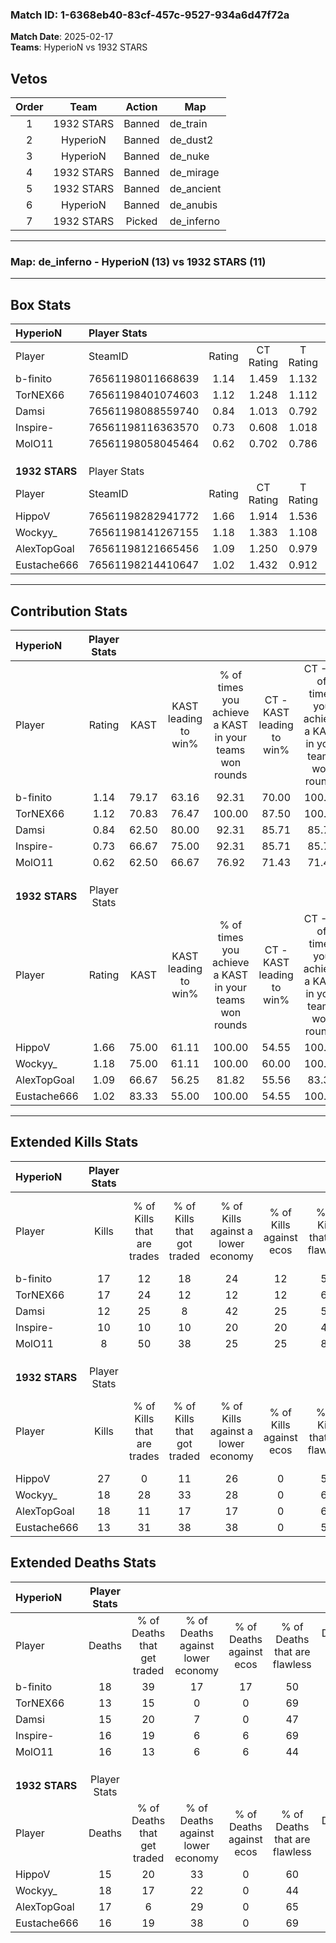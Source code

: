 ### Match ID: 1-6368eb40-83cf-457c-9527-934a6d47f72a  
**Match Date**: 2025-02-17  
**Teams**: HyperioN vs 1932 STARS  

## Vetos  

| Order | Team | Action | Map |
| :---: | :--: | :----: | --- |
| 1 | 1932 STARS | Banned | de_train |
| 2 | HyperioN | Banned | de_dust2 |
| 3 | HyperioN | Banned | de_nuke |
| 4 | 1932 STARS | Banned | de_mirage |
| 5 | 1932 STARS | Banned | de_ancient |
| 6 | HyperioN | Banned | de_anubis |
| 7 | 1932 STARS | Picked | de_inferno |

---  

### **Map**: de_inferno - HyperioN (13) vs 1932 STARS (11)  
---  

## Box Stats  

| **HyperioN**   | Player Stats      |        |           |          |       |       |       |         |        |      |     |
| :- | :- | :-: | :-: | :-: | :-: | :-: | :-: | :-: | :-: | :-: | :-: |
| Player         | SteamID           | Rating | CT Rating | T Rating | KAST  |  ADR  | Kills | Assists | Deaths | K/D  | HS% |
| b-finito       | 76561198011668639 |  1.14  |   1.459   |  1.132   | 79.17 | 83.6  |  17   |    5    |   18   | 0.94 | 52  |
| TorNEX66       | 76561198401074603 |  1.12  |   1.248   |  1.112   | 70.83 | 65.8  |  17   |    3    |   13   | 1.31 | 64  |
| Damsi          | 76561198088559740 |  0.84  |   1.013   |  0.792   | 62.50 | 64.6  |  12   |    3    |   15   | 0.80 | 66  |
| Inspire-       | 76561198116363570 |  0.73  |   0.608   |  1.018   | 66.67 | 50.2  |  10   |    5    |   16   | 0.63 | 40  |
| MolO11         | 76561198058045464 |  0.62  |   0.702   |  0.786   | 62.50 | 45.3  |   8   |    5    |   16   | 0.50 | 75  |
|                |                   |        |           |          |       |       |       |         |        |      |     |
|                |                   |        |           |          |       |       |       |         |        |      |     |
|                |                   |        |           |          |       |       |       |         |        |      |     |
| **1932 STARS** | Player Stats      |        |           |          |       |       |       |         |        |      |     |
| Player         | SteamID           | Rating | CT Rating | T Rating | KAST  |  ADR  | Kills | Assists | Deaths | K/D  | HS% |
| HippoV         | 76561198282941772 |  1.66  |   1.914   |  1.536   | 75.00 | 119.5 |  27   |    6    |   15   | 1.80 | 59  |
| Wockyy_        | 76561198141267155 |  1.18  |   1.383   |  1.108   | 75.00 | 89.8  |  18   |    8    |   18   | 1.00 | 66  |
| AlexTopGoal    | 76561198121665456 |  1.09  |   1.250   |  0.979   | 66.67 | 76.1  |  18   |    7    |   17   | 1.06 | 33  |
| Eustache666    | 76561198214410647 |  1.02  |   1.432   |  0.912   | 83.33 | 66.0  |  13   |    6    |   16   | 0.81 | 53  |
---  

## Contribution Stats  

| **HyperioN**   | Player Stats |       |                      |                                                        |                           |                                                             |                          |                                                            |
| :- | :-: | :-: | :-: | :-: | :-: | :-: | :-: | :-: |
| Player         |    Rating    | KAST  | KAST leading to win% | % of times you achieve a KAST in your teams won rounds | CT - KAST leading to win% | CT - % of times you achieve a KAST in your teams won rounds | T - KAST leading to win% | T - % of times you achieve a KAST in your teams won rounds |
| b-finito       |     1.14     | 79.17 |        63.16         |                         92.31                          |           70.00           |                           100.00                            |          55.56           |                           83.33                            |
| TorNEX66       |     1.12     | 70.83 |        76.47         |                         100.00                         |           87.50           |                           100.00                            |          66.67           |                           100.00                           |
| Damsi          |     0.84     | 62.50 |        80.00         |                         92.31                          |           85.71           |                            85.71                            |          75.00           |                           100.00                           |
| Inspire-       |     0.73     | 66.67 |        75.00         |                         92.31                          |           85.71           |                            85.71                            |          66.67           |                           100.00                           |
| MolO11         |     0.62     | 62.50 |        66.67         |                         76.92                          |           71.43           |                            71.43                            |          62.50           |                           83.33                            |
|                |              |       |                      |                                                        |                           |                                                             |                          |                                                            |
|                |              |       |                      |                                                        |                           |                                                             |                          |                                                            |
|                |              |       |                      |                                                        |                           |                                                             |                          |                                                            |
| **1932 STARS** | Player Stats |       |                      |                                                        |                           |                                                             |                          |                                                            |
| Player         |    Rating    | KAST  | KAST leading to win% | % of times you achieve a KAST in your teams won rounds | CT - KAST leading to win% | CT - % of times you achieve a KAST in your teams won rounds | T - KAST leading to win% | T - % of times you achieve a KAST in your teams won rounds |
| HippoV         |     1.66     | 75.00 |        61.11         |                         100.00                         |           54.55           |                           100.00                            |          71.43           |                           100.00                           |
| Wockyy_        |     1.18     | 75.00 |        61.11         |                         100.00                         |           60.00           |                           100.00                            |          62.50           |                           100.00                           |
| AlexTopGoal    |     1.09     | 66.67 |        56.25         |                         81.82                          |           55.56           |                            83.33                            |          57.14           |                           80.00                            |
| Eustache666    |     1.02     | 83.33 |        55.00         |                         100.00                         |           54.55           |                           100.00                            |          55.56           |                           100.00                           |
---  

## Extended Kills Stats  

| **HyperioN**   | Player Stats |                            |                            |                                    |                         |                              |                                 |                                       |                    |           |
| :- | :-: | :-: | :-: | :-: | :-: | :-: | :-: | :-: | :-: | :-: |
| Player         |    Kills     | % of Kills that are trades | % of Kills that got traded | % of Kills against a lower economy | % of Kills against ecos | % of Kills that are flawless | % of Kills that are close duels | % of Kills that are assisted by flash | Pistol Round Kills | AWP Kills |
| b-finito       |      17      |             12             |             18             |                 24                 |           12            |              59              |                0                |                  12                   |         0          |     0     |
| TorNEX66       |      17      |             24             |             12             |                 12                 |           12            |              65              |                0                |                   6                   |         0          |     5     |
| Damsi          |      12      |             25             |             8              |                 42                 |           25            |              58              |                8                |                   0                   |         1          |     2     |
| Inspire-       |      10      |             10             |             10             |                 20                 |           20            |              40              |               20                |                  10                   |         2          |     0     |
| MolO11         |      8       |             50             |             38             |                 25                 |           25            |              88              |               13                |                   0                   |         0          |     1     |
|                |              |                            |                            |                                    |                         |                              |                                 |                                       |                    |           |
|                |              |                            |                            |                                    |                         |                              |                                 |                                       |                    |           |
|                |              |                            |                            |                                    |                         |                              |                                 |                                       |                    |           |
| **1932 STARS** | Player Stats |                            |                            |                                    |                         |                              |                                 |                                       |                    |           |
| Player         |    Kills     | % of Kills that are trades | % of Kills that got traded | % of Kills against a lower economy | % of Kills against ecos | % of Kills that are flawless | % of Kills that are close duels | % of Kills that are assisted by flash | Pistol Round Kills | AWP Kills |
| HippoV         |      27      |             0              |             11             |                 26                 |            0            |              52              |                7                |                   7                   |         3          |     2     |
| Wockyy_        |      18      |             28             |             33             |                 28                 |            0            |              61              |               22                |                   6                   |         0          |     3     |
| AlexTopGoal    |      18      |             11             |             17             |                 17                 |            0            |              61              |               17                |                   0                   |         10         |     0     |
| Eustache666    |      13      |             31             |             38             |                 38                 |            0            |              54              |                8                |                   8                   |         0          |     2     |
## Extended Deaths Stats  

| **HyperioN**   | Player Stats |                             |                                   |                          |                               |                            |                           |               |
| :- | :-: | :-: | :-: | :-: | :-: | :-: | :-: | :-: |
| Player         |    Deaths    | % of Deaths that get traded | % of Deaths against lower economy | % of Deaths against ecos | % of Deaths that are flawless | % of Deaths that are close | % of Deaths while blinded | Deaths to AWP |
| b-finito       |      18      |             39              |                17                 |            17            |              50               |             17             |            11             |       1       |
| TorNEX66       |      13      |             15              |                 0                 |            0             |              69               |             8              |             0             |       3       |
| Damsi          |      15      |             20              |                 7                 |            0             |              47               |             13             |            13             |       0       |
| Inspire-       |      16      |             19              |                 6                 |            6             |              69               |             6              |             0             |       4       |
| MolO11         |      16      |             13              |                 6                 |            6             |              44               |             19             |             0             |       5       |
|                |              |                             |                                   |                          |                               |                            |                           |               |
|                |              |                             |                                   |                          |                               |                            |                           |               |
|                |              |                             |                                   |                          |                               |                            |                           |               |
| **1932 STARS** | Player Stats |                             |                                   |                          |                               |                            |                           |               |
| Player         |    Deaths    | % of Deaths that get traded | % of Deaths against lower economy | % of Deaths against ecos | % of Deaths that are flawless | % of Deaths that are close | % of Deaths while blinded | Deaths to AWP |
| HippoV         |      15      |             20              |                33                 |            0             |              60               |             7              |             0             |       2       |
| Wockyy_        |      18      |             17              |                22                 |            0             |              44               |             0              |             6             |       1       |
| AlexTopGoal    |      17      |              6              |                29                 |            0             |              65               |             6              |            12             |       0       |
| Eustache666    |      16      |             19              |                38                 |            0             |              69               |             13             |             6             |       0       |
